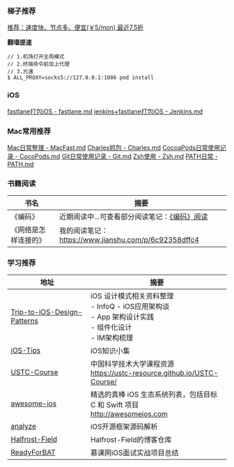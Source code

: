 ### 梯子推荐

[推荐：速度快、节点多、便宜(￥5/mon) 最近7.5折](https://gfw.center/auth/register?code=nGSC)

**翻墙提速**

```shell
// 1.机场打开全局模式
// 2.终端命令前加上代理
// 3.光速
$ ALL_PROXY=socks5://127.0.0.1:1086 pod install
```



### iOS

[fastlane打包iOS - fastlane.md](https://github.com/lionsom/XiOS/blob/master/iOS/CI:CD/fastlane.md)
[jenkins+fastlane打包iOS - Jenkins.md](https://github.com/lionsom/XiOS/blob/master/iOS/CI:CD/Jenkins.md)



### Mac常用推荐

[Mac日常整理 - MacFast.md](https://github.com/lionsom/XiOS/blob/master/Tools/MacFast.md)
[Charles抓包 - Charles.md](https://github.com/lionsom/XiOS/blob/master/Tools/Charles.md)
[CocoaPods日常使用记录 - CocoPods.md](https://github.com/lionsom/XiOS/blob/master/Tools/CocoaPods.md)
[Git日常使用记录 - Git.md](https://github.com/lionsom/XiOS/blob/master/Tools/Git.md)
[Zsh使用 - Zsh.md](https://github.com/lionsom/XiOS/blob/master/Tools/Zsh.md)
[PATH日常 - PATH.md](https://github.com/lionsom/XiOS/blob/master/Tools/PATH.md)



### 书籍阅读

| 书名                 | 摘要                                                         |
| -------------------- | ------------------------------------------------------------ |
| 《编码》             | 近期阅读中...可查看部分阅读笔记：[《编码》阅读](https://github.com/lionsom/iOS-/blob/master/Reading/《编码》阅读.md) |
| 《网络是怎样连接的》 | 我的阅读笔记：https://www.jianshu.com/p/6c92358dffc4         |



### 学习推荐

| 地址                                                         | 摘要                                                         |
| ------------------------------------------------------------ | ------------------------------------------------------------ |
| [Trip-to-iOS-Design-Patterns](https://github.com/skyming/Trip-to-iOS-Design-Patterns) | iOS 设计模式相关资料整理<br>- InfoQ - iOS应用架构谈 <br>- App 架构设计实践<br/>- 组件化设计<br/>- IM架构梳理 |
| [iOS-Tips](https://github.com/awesome-tips/iOS-Tips)         | iOS知识小集                                                  |
| [USTC-Course](https://github.com/USTC-Resource/USTC-Course)  | 中国科学技术大学课程资源<br>https://ustc-resource.github.io/USTC-Course/ |
| [awesome-ios](https://github.com/vsouza/awesome-ios#how-to-use) | 精选的真棒 iOS 生态系统列表，包括目标 C 和 Swift 项目<br>http://awesomeios.com |
| [analyze](https://github.com/draveness/analyze)              | iOS开源框架源码解析                                          |
| [Halfrost-Field](https://github.com/halfrost/Halfrost-Field) | Halfrost-Field的博客仓库                                     |
| [ReadyForBAT](https://github.com/MisterBooo/ReadyForBAT)     | 慕课网iOS面试实战项目总结                                    |


